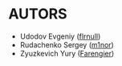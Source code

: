 AUTORS
============

- Udodov Evgeniy ([flrnull](https://github.com/flrnull))
- Rudachenko Sergey ([m1nor](https://github.com/m1nor))
- Zyuzkevich Yury ([Farengier](https://github.com/Farengier))
